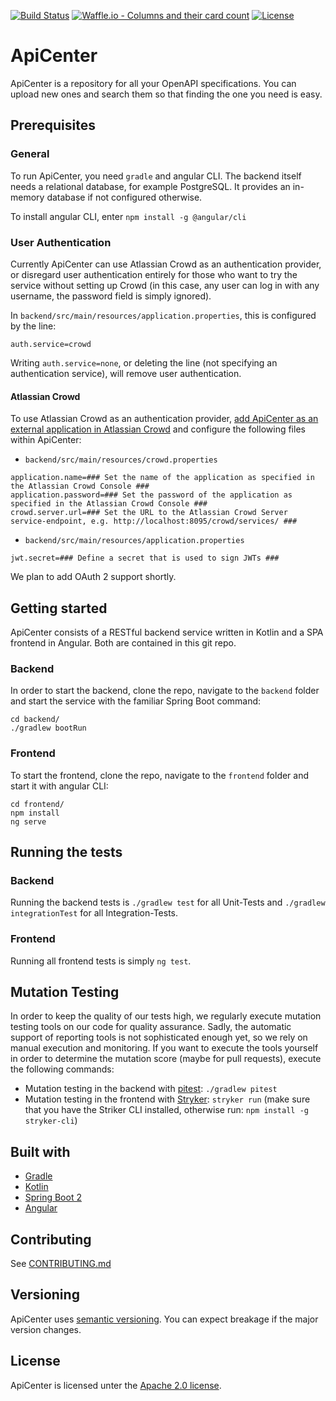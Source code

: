 [![Build Status](https://travis-ci.org/TNG/ApiCenter.svg?branch=master)](https://travis-ci.org/TNG/ApiCenter) [![Waffle.io - Columns and their card count](https://badge.waffle.io/TNG/ApiCenter.svg?columns=In%20Progress)](https://waffle.io/TNG/ApiCenter) [![License](https://img.shields.io/badge/License-Apache%202.0-blue.svg)](https://opensource.org/licenses/Apache-2.0)

# ApiCenter

ApiCenter is a repository for all your OpenAPI specifications. You can upload new ones and search them so that finding the one you need is easy.

## Prerequisites

### General

To run ApiCenter, you need `gradle` and angular CLI. The backend itself needs a relational database, for example PostgreSQL. It provides an in-memory database if not configured otherwise.

To install angular CLI, enter `npm install -g @angular/cli`

### User Authentication

Currently ApiCenter can use Atlassian Crowd as an authentication provider, or disregard user authentication entirely for those who want to try the service without setting up Crowd (in this case, any user can log in with any username, the password field is simply ignored).

In `backend/src/main/resources/application.properties`, this is configured by the line:
```
auth.service=crowd
```
Writing `auth.service=none`, or deleting the line (not specifying an authentication service), will remove user authentication.

#### Atlassian Crowd
To use Atlassian Crowd as an authentication provider, [add ApiCenter
as an external application in Atlassian Crowd](https://confluence.atlassian.com/crowd/adding-an-application-18579591.html#AddinganApplication-add) and configure
the following files within ApiCenter:

- `backend/src/main/resources/crowd.properties`
```
application.name=### Set the name of the application as specified in the Atlassian Crowd Console ###
application.password=### Set the password of the application as specified in the Atlassian Crowd Console ###
crowd.server.url=### Set the URL to the Atlassian Crowd Server service-endpoint, e.g. http://localhost:8095/crowd/services/ ###
```

- `backend/src/main/resources/application.properties`
```
jwt.secret=### Define a secret that is used to sign JWTs ###
```

We plan to add OAuth 2 support shortly.

## Getting started

ApiCenter consists of a RESTful backend service written in Kotlin and a SPA frontend in Angular. Both are contained in this git repo.

### Backend
In order to start the backend, clone the repo, navigate to the `backend` folder and start the service with the familiar Spring Boot command:
```
cd backend/
./gradlew bootRun
```

### Frontend
To start the frontend, clone the repo, navigate to the `frontend` folder and start it with angular CLI:
```
cd frontend/
npm install
ng serve
```

## Running the tests

### Backend
Running the backend tests is `./gradlew test` for all Unit-Tests and `./gradlew integrationTest` for all Integration-Tests.

### Frontend
Running all frontend tests is simply `ng test`.

## Mutation Testing
In order to keep the quality of our tests high, we regularly execute mutation testing tools on our code for quality assurance. 
Sadly, the automatic support of reporting tools is not sophisticated enough yet, so we rely on manual execution and monitoring. 
If you want to execute the tools yourself in order to determine the mutation score (maybe for pull requests), execute the following commands:

- Mutation testing in the backend with [pitest](http://pitest.org/): `./gradlew pitest`
- Mutation testing in the frontend with [Stryker](https://stryker-mutator.io/): `stryker run` (make sure that you have the Striker CLI installed, otherwise run: `npm install -g stryker-cli`)

## Built with
- [Gradle](https://gradle.org/)
- [Kotlin](https://kotlinlang.org/)
- [Spring Boot 2](https://spring.io/projects/spring-boot)
- [Angular](https://angular.io/)

## Contributing
See [CONTRIBUTING.md](CONTRIBUTING.md)

## Versioning
ApiCenter uses [semantic versioning](https://semver.org/). You can expect breakage if the major version changes.

## License
ApiCenter is licensed unter the [Apache 2.0 license](https://github.com/tngtech/apicenter/LICENSE.md).
